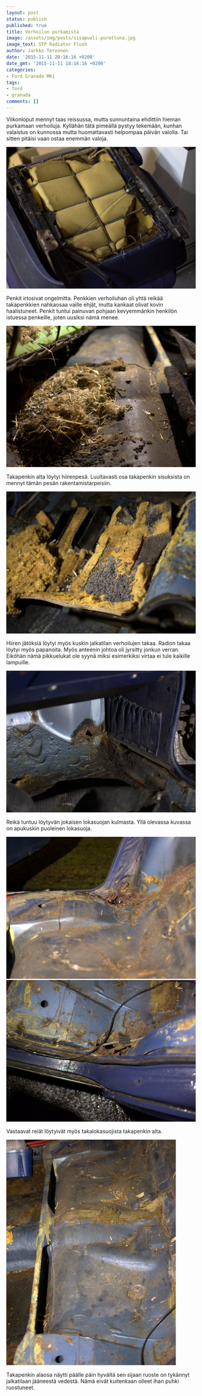```yaml
---
layout: post
status: publish
published: true
title: Verhoilun purkamista
image: /assets/img/posts/sisapuoli-purettuna.jpg
image_text: STP Radiator Flush
author: Jarkko Tervonen
date: '2015-11-11 20:16:16 +0200'
date_gmt: '2015-11-11 18:16:16 +0200'
categories:
- Ford Granada MK1
tags:
- ford
- granada
comments: []
---
```


Viikonloput mennyt taas reissussa, mutta sunnuntaina ehdittiin hieman purkamaan verhoiluja. Kyllähän tätä pimeällä pystyy tekemään, kunhan valaistus on kunnossa mutta huomattavasti helpompaa päivän valolla. Tai sitten pitäisi vaan ostaa enemmän valoja.

<img src="/assets/img/posts/penkit-sisalta.jpg" alt="Penkit sisältä" />

Penkit irtosivat ongelmitta. Penkkien verhoiluhan oli yhtä reikää takapenkkien nahkaosaa vaille ehjät, mutta kankaat olivat kovin haalistuneet. Penkit tuntui painuvan pohjaan kevyemmänkin henkilön istuessa penkeille, joten uusiksi nämä menee.

<img src="/assets/img/posts/takapenkin-alla-hiirenpesa.jpg" alt="Hiiren pesä takapenkin alla" />

Takapenkin alta löytyi hiirenpesä. Luultavasti osa takapenkin sisuksista on mennyt tämän pesän rakentamistarpeisiin.

<img src="/assets/img/posts/hiiren-jatoksia-verhoilun-alla.jpg" alt="Hiiren jätöksiä verhoilun alla" />

Hiiren jätöksiä löytyi myös kuskin jalkatilan verhoilujen takaa. Radion takaa löytyi myös papanoita. Myös anteenin johtoa oli jyrsitty jonkun verran. Eiköhän nämä pikkuelukat ole syynä miksi esimerkiksi virtaa ei tule kaikille lampuille.

<img src="/assets/img/posts/oikea-etulokasuoja.jpg" alt="Oikea etulokasuoja" />

Reikä tuntuu löytyvän jokaisen lokasuojan kulmasta. Yllä olevassa kuvassa on apukuskin puoleinen lokasuoja.

<img src="/assets/img/posts/oikea-takalokasuoja.jpg" alt="Oikea takalokasuoja" />

<img src="/assets/img/posts/vasen-takalokasuoja.jpg" alt="Vasen takalokasuoja" />

Vastaavat reiät löytyivät myös takalokasuojista takapenkin alta.

<img src="/assets/img/posts/takapenkit-irti.jpg" alt="Takapenkit irti" />

Takapenkin alaosa näytti päälle päin hyvältä sen sijaan ruoste on tykännyt jalkatilaan jääneestä vedestä. Nämä eivät kuitenkaan olleet ihan puhki ruostuneet.
